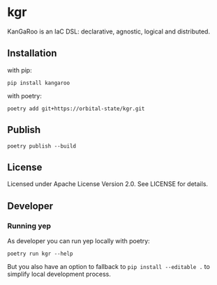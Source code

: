 # kgr

KanGaRoo is an IaC DSL: declarative, agnostic, logical and distributed.

## Installation

with pip:

    pip install kangaroo

with poetry:

    poetry add git+https://orbital-state/kgr.git

## Publish

    poetry publish --build


## License

Licensed under Apache License Version 2.0. See LICENSE for details.


## Developer

### Running yep

As developer you can run yep locally with poetry:

    poetry run kgr --help

But you also have an option to fallback to `pip install --editable .` to simplify local development process.